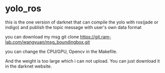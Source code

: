 # yolo_ros

this is the one version of darknet that can compile the yolo with ros(jade or indigo) and publish the topic message with user's own data format

you can download my msg git clone https://git.ram-lab.com/wangyuan/msg_boundingbox.git

you can change the CPU/GPU, Opencv in the Makefile.

And the weight is too large which i can not upload. You can just download it in the darknet website.
